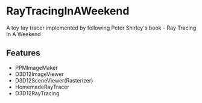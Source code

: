# RayTracingInAWeekend
A toy tay tracer implemented by following Peter Shirley's book - Ray Tracing In A Weekend

## Features

* PPMImageMaker
* D3D12ImageViewer
* D3D12SceneViewer(Rasterizer)
* HomemadeRayTracer
* D3D12RayTracing
